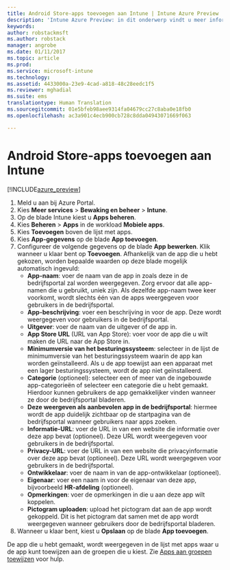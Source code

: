 ```yaml
---
title: Android Store-apps toevoegen aan Intune | Intune Azure Preview | Microsoft Docs
description: 'Intune Azure Preview: in dit onderwerp vindt u meer informatie over het toevoegen van Android Store-apps aan Intune.'
keywords: 
author: robstackmsft
ms.author: robstack
manager: angrobe
ms.date: 01/11/2017
ms.topic: article
ms.prod: 
ms.service: microsoft-intune
ms.technology: 
ms.assetid: 4433000a-23e9-4cad-a818-48c28eedc1f5
ms.reviewer: mghadial
ms.suite: ems
translationtype: Human Translation
ms.sourcegitcommit: 01e5bfeb98aee9314fa04679cc27c8aba0e18fb0
ms.openlocfilehash: ac3a901c4ecb900cb728c8dda04943071669f063

---
```


# <a name="how-to-add-android-store-apps-to-intune"></a>Android Store-apps toevoegen aan Intune

[!INCLUDE[azure_preview](../includes/azure_preview.md)]


1. Meld u aan bij Azure Portal.
2. Kies **Meer services** > **Bewaking en beheer** > **Intune**.
3. Op de blade Intune kiest u **Apps beheren**.
4. Kies **Beheren** > **Apps** in de workload **Mobiele apps**.
5. Kies **Toevoegen** boven de lijst met apps.
6. Kies **App-gegevens** op de blade **App toevoegen**.
7. Configureer de volgende gegevens op de blade **App bewerken**. Klik wanneer u klaar bent op **Toevoegen**. Afhankelijk van de app die u hebt gekozen, worden bepaalde waarden op deze blade mogelijk automatisch ingevuld:
    - **App-naam**: voer de naam van de app in zoals deze in de bedrijfsportal zal worden weergegeven. Zorg ervoor dat alle app-namen die u gebruikt, uniek zijn. Als dezelfde app-naam twee keer voorkomt, wordt slechts één van de apps weergegeven voor gebruikers in de bedrijfsportal.
    - **App-beschrijving**: voer een beschrijving in voor de app. Deze wordt weergegeven voor gebruikers in de bedrijfsportal.
    - **Uitgever**: voer de naam van de uitgever of de app in.
    - **App Store URL** (URL van App Store): voer voor de app die u wilt maken de URL naar de App Store in.
    - **Minimumversie van het besturingssysteem**: selecteer in de lijst de minimumversie van het besturingssysteem waarin de app kan worden geïnstalleerd. Als u de app toewijst aan een apparaat met een lager besturingssysteem, wordt de app niet geïnstalleerd.
    - **Categorie** (optioneel): selecteer een of meer van de ingebouwde app-categorieën of selecteer een categorie die u hebt gemaakt. Hierdoor kunnen gebruikers de app gemakkelijker vinden wanneer ze door de bedrijfsportal bladeren.
    - **Deze weergeven als aanbevolen app in de bedrijfsportal**: hiermee wordt de app duidelijk zichtbaar op de startpagina van de bedrijfsportal wanneer gebruikers naar apps zoeken.
    - **Informatie-URL**: voer de URL in van een website die informatie over deze app bevat (optioneel). Deze URL wordt weergegeven voor gebruikers in de bedrijfsportal.
    - **Privacy-URL**: voer de URL in van een website die privacyinformatie over deze app bevat (optioneel). Deze URL wordt weergegeven voor gebruikers in de bedrijfsportal.
    - **Ontwikkelaar**: voer de naam in van de app-ontwikkelaar (optioneel).
    - **Eigenaar**: voer een naam in voor de eigenaar van deze app, bijvoorbeeld **HR-afdeling** (optioneel).
    - **Opmerkingen**: voer de opmerkingen in die u aan deze app wilt koppelen.
    - **Pictogram uploaden**: upload het pictogram dat aan de app wordt gekoppeld. Dit is het pictogram dat samen met de app wordt weergegeven wanneer gebruikers door de bedrijfsportal bladeren.
8. Wanneer u klaar bent, kiest u **Opslaan** op de blade **App toevoegen**.

De app die u hebt gemaakt, wordt weergegeven in de lijst met apps waar u de app kunt toewijzen aan de groepen die u kiest. Zie [Apps aan groepen toewijzen](/intune-azure/manage-apps/deploy-apps) voor hulp.


<!--HONumber=Feb17_HO1-->


